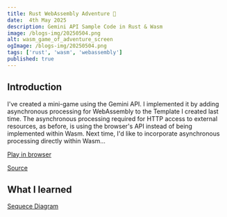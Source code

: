```yaml
---
title: Rust WebAssembly Adventure 🐺
date:  4th May 2025
description: Gemini API Sample Code in Rust & Wasm 
image: /blogs-img/20250504.png
alt: wasm_game_of_adventure_screen
ogImage: /blogs-img/20250504.png
tags: ['rust', 'wasm', 'webassembly']
published: true
---  
```

## Introduction
I've created a mini-game using the Gemini API. I implemented it by adding asynchronous processing for WebAssembly to the Template I created last time. The asynchronous processing required for HTTP access to external resources, as before, is using the browser's API instead of being implemented within Wasm. Next time, I'd like to incorporate asynchronous processing directly within Wasm...

[Play in browser](https://myurioka.github.io/adventure)

[Source](https://github.com/myurioka/adventure)

## What I learned

[Sequece Diagram](https://github.com/myurioka/adventure)